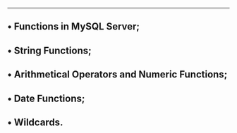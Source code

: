 --------------------------------------------------------------------------
• Functions in MySQL Server;
--------------------------------------------------------------------------
• String Functions;
--------------------------------------------------------------------------
• Arithmetical Operators and Numeric Functions;
--------------------------------------------------------------------------
• Date Functions;
--------------------------------------------------------------------------
• Wildcards.
--------------------------------------------------------------------------
